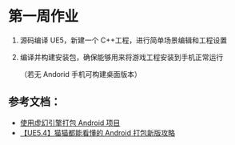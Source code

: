 # 第一周作业

1. 源码编译 UE5，新建一个 C++工程，进行简单场景编辑和工程设置
2. 编译并构建安装包，确保能够用来将游戏工程安装到手机正常运行

   （若无 Andorid 手机可构建桌面版本）

## 参考文档：

- [使用虚幻引擎打包 Android 项目](https://dev.epicgames.com/documentation/zh-cn/unreal-engine/packaging-android-projects-in-unreal-engine)
- [【UE5.4】猫猫都能看懂的 Android 打包新版攻略](https://blog.csdn.net/qq_35587645/article/details/139207695)

